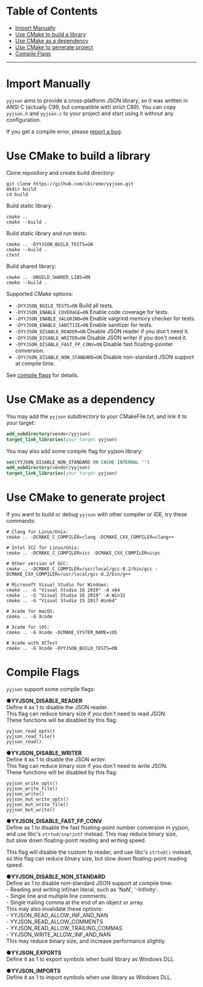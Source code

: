 # Table of Contents

* [Import Manually](#import-manually)
* [Use CMake to build a library](#use-cmake-to-build-a-library)
* [Use CMake as a dependency](#use-cmake-as-a-dependency)
* [Use CMake to generate project](#use-cmake-to-generate-project)
* [Compile Flags](#compile-flags)


------
# Import Manually
`yyjson` aims to provide a cross-platform JSON library, so it was written in ANSI C (actually C99, but compatible with strict C89). You can copy `yyjson.h` and `yyjson.c` to your project and start using it without any configuration.

If you get a compile error, please [report a bug](https://github.com/ibireme/yyjson/issues/new?template=bug_report.md).

# Use CMake to build a library
Clone repository and create build directory:
```shell
git clone https://github.com/ibireme/yyjson.git
mkdir build
cd build
```
Build static library:
```shell
cmake .. 
cmake --build .
```

Build static library and run tests:
```shell
cmake .. -DYYJSON_BUILD_TESTS=ON
cmake --build .
ctest
```

Build shared library:
```shell
cmake .. -DBUILD_SHARED_LIBS=ON
cmake --build .
```

Supported CMake options:

- `-DYYJSON_BUILD_TESTS=ON` Build all tests.
- `-DYYJSON_ENABLE_COVERAGE=ON` Enable code coverage for tests.
- `-DYYJSON_ENABLE_VALGRIND=ON` Enable valgrind memory checker for tests.
- `-DYYJSON_ENABLE_SANITIZE=ON` Enable sanitizer for tests.
- `-DYYJSON_DISABLE_READER=ON` Disable JSON reader if you don't need it.
- `-DYYJSON_DISABLE_WRITER=ON` Disable JSON writer if you don't need it.
- `-DYYJSON_DISABLE_FAST_FP_CONV=ON` Disable fast floating-pointer conversion.
- `-DYYJSON_DISABLE_NON_STANDARD=ON` Disable non-standard JSON support at compile time.

See [compile flags](#compile-flags) for details.

# Use CMake as a dependency

You may add the `yyjson` subdirectory to your CMakeFile.txt, and link it to your target:
```cmake
add_subdirectory(vendor/yyjson)
target_link_libraries(your_target yyjson)
```

You may also add some compile flag for yyjson library:
```cmake
set(YYJSON_DISABLE_NON_STANDARD ON CACHE INTERNAL "")
add_subdirectory(vendor/yyjson)
target_link_libraries(your_target yyjson)
```

# Use CMake to generate project
If you want to build or debug `yyjson` with other compiler or IDE, try these commands:
```shell
# Clang for Linux/Unix:
cmake .. -DCMAKE_C_COMPILER=clang -DCMAKE_CXX_COMPILER=clang++

# Intel ICC for Linux/Unix:
cmake .. -DCMAKE_C_COMPILER=icc -DCMAKE_CXX_COMPILER=icpc

# Other version of GCC:
cmake .. -DCMAKE_C_COMPILER=/usr/local/gcc-8.2/bin/gcc -DCMAKE_CXX_COMPILER=/usr/local/gcc-8.2/bin/g++

# Microsoft Visual Studio for Windows:
cmake .. -G "Visual Studio 16 2019" -A x64
cmake .. -G "Visual Studio 16 2019" -A Win32
cmake .. -G "Visual Studio 15 2017 Win64"

# Xcode for macOS:
cmake .. -G Xcode

# Xcode for iOS:
cmake .. -G Xcode -DCMAKE_SYSTEM_NAME=iOS

# Xcode with XCTest
cmake .. -G Xcode -DYYJSON_BUILD_TESTS=ON
```


# Compile Flags
`yyjson` support some compile flags:

●**YYJSON_DISABLE_READER**<br/>
Define it as 1 to disable the JSON reader.<br/>
This flag can reduce binary size if you don't need to read JSON.<br/>
These functions will be disabled by this flag:

```
yyjson_read_opts()
yyjson_read_file()
yyjson_read()
```

●**YYJSON_DISABLE_WRITER**<br/>
Define it as 1 to disable the JSON writer.<br/>
This flag can reduce binary size if you don't need to write JSON.<br/>
These functions will be disabled by this flag:

```
yyjson_write_opts()
yyjson_write_file()
yyjson_write()
yyjson_mut_write_opts()
yyjson_mut_write_file()
yyjson_mut_write()
```

●**YYJSON_DISABLE_FAST_FP_CONV**<br/>
Define as 1 to disable the fast floating-point number conversion in yyjson,<br/>
and use libc's `strtod/snprintf` instead. This may reduce binary size,<br/>
but slow down floating-point reading and writing speed.

This flag will disable the custom fp reader, and use libc's `strtod()` instead,<br/>
so this flag can reduce binary size, but slow down floating-point reading speed.<br/>

●**YYJSON_DISABLE_NON_STANDARD**<br/>
Define as 1 to disable non-standard JSON support at compile time:<br/>
    - Reading and writing inf/nan literal, such as 'NaN', '-Infinity'.<br/>
    - Single line and multiple line comments.<br/>
    - Single trailing comma at the end of an object or array.<br/>
This may also invalidate these options:<br/>
    - YYJSON_READ_ALLOW_INF_AND_NAN<br/>
    - YYJSON_READ_ALLOW_COMMENTS<br/>
    - YYJSON_READ_ALLOW_TRAILING_COMMAS<br/>
    - YYJSON_WRITE_ALLOW_INF_AND_NAN<br/>
This may reduce binary size, and increase performance slightly.

●**YYJSON_EXPORTS**<br/>
Define it as 1 to export symbols when build library as Windows DLL.

●**YYJSON_IMPORTS**<br/>
Define it as 1 to import symbols when use library as Windows DLL.
